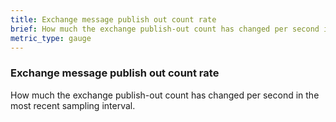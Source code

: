 ```yaml
---
title: Exchange message publish out count rate
brief: How much the exchange publish-out count has changed per second in the most recent sampling interval.
metric_type: gauge
---
```

### Exchange message publish out count rate

How much the exchange publish-out count has changed per second in the most recent sampling interval.
